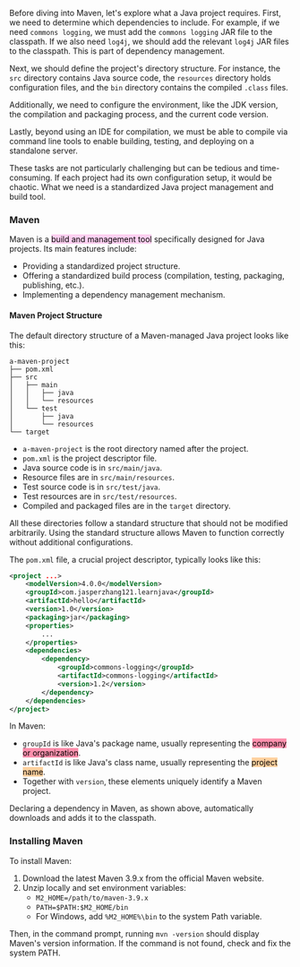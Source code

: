 Before diving into Maven, let's explore what a Java project requires. First, we need to determine which dependencies to include. For example, if we need `commons logging`, we must add the `commons logging` JAR file to the classpath. If we also need `log4j`, we should add the relevant `log4j` JAR files to the classpath. This is part of dependency management.

Next, we should define the project's directory structure. For instance, the `src` directory contains Java source code, the `resources` directory holds configuration files, and the `bin` directory contains the compiled `.class` files.

Additionally, we need to configure the environment, like the JDK version, the compilation and packaging process, and the current code version.

Lastly, beyond using an IDE for compilation, we must be able to compile via command line tools to enable building, testing, and deploying on a standalone server.

These tasks are not particularly challenging but can be tedious and time-consuming. If each project had its own configuration setup, it would be chaotic. What we need is a standardized Java project management and build tool.

### Maven

Maven is a <mark style="background: #FFB8EBA6;">build and management tool</mark> specifically designed for Java projects. Its main features include:

- Providing a standardized project structure.
- Offering a standardized build process (compilation, testing, packaging, publishing, etc.).
- Implementing a dependency management mechanism.

#### Maven Project Structure

The default directory structure of a Maven-managed Java project looks like this:

```
a-maven-project
├── pom.xml
├── src
│   ├── main
│   │   ├── java
│   │   └── resources
│   └── test
│       ├── java
│       └── resources
└── target
```

- `a-maven-project` is the root directory named after the project.
- `pom.xml` is the project descriptor file.
- Java source code is in `src/main/java`.
- Resource files are in `src/main/resources`.
- Test source code is in `src/test/java`.
- Test resources are in `src/test/resources`.
- Compiled and packaged files are in the `target` directory.

All these directories follow a standard structure that should not be modified arbitrarily. Using the standard structure allows Maven to function correctly without additional configurations.

The `pom.xml` file, a crucial project descriptor, typically looks like this:

```xml
<project ...>
    <modelVersion>4.0.0</modelVersion>
    <groupId>com.jasperzhang121.learnjava</groupId>
    <artifactId>hello</artifactId>
    <version>1.0</version>
    <packaging>jar</packaging>
    <properties>
        ...
    </properties>
    <dependencies>
        <dependency>
            <groupId>commons-logging</groupId>
            <artifactId>commons-logging</artifactId>
            <version>1.2</version>
        </dependency>
    </dependencies>
</project>
```

In Maven:
- `groupId` is like Java's package name, usually representing the <mark style="background: #FF5582A6;">company or organization</mark>.
- `artifactId` is like Java's class name, usually representing the <mark style="background: #FFB86CA6;">project name</mark>.
- Together with `version`, these elements uniquely identify a Maven project.

Declaring a dependency in Maven, as shown above, automatically downloads and adds it to the classpath.

### Installing Maven

To install Maven:
1. Download the latest Maven 3.9.x from the official Maven website.
2. Unzip locally and set environment variables:
   - `M2_HOME=/path/to/maven-3.9.x`
   - `PATH=$PATH:$M2_HOME/bin`
   - For Windows, add `%M2_HOME%\bin` to the system Path variable.

Then, in the command prompt, running `mvn -version` should display Maven's version information. If the command is not found, check and fix the system PATH.
